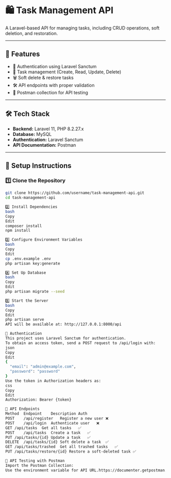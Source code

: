 # 🛍️ Task Management API

A Laravel-based API for managing tasks, including CRUD operations, soft deletion, and restoration.

---

## 🚀 Features
- 🔐 Authentication using Laravel Sanctum  
- 📂 Task management (Create, Read, Update, Delete)  
- 🗑️ Soft delete & restore tasks  
- 🛠 API endpoints with proper validation  
- 📄 Postman collection for API testing  

---
## 🛠 Tech Stack
- **Backend:** Laravel 11, PHP 8.2.27.x  
- **Database:** MySQL  
- **Authentication:** Laravel Sanctum  
- **API Documentation:** Postman  

---
## 📌 Setup Instructions

### **1️⃣ Clone the Repository**
```bash
git clone https://github.com/username/task-management-api.git
cd task-management-api

2️⃣ Install Dependencies
bash
Copy
Edit
composer install
npm install

3️⃣ Configure Environment Variables
bash
Copy
Edit
cp .env.example .env
php artisan key:generate

4️⃣ Set Up Database
bash
Copy
Edit
php artisan migrate --seed

5️⃣ Start the Server
bash
Copy
Edit
php artisan serve
API will be available at: http://127.0.0.1:8000/api

🔑 Authentication
This project uses Laravel Sanctum for authentication.
To obtain an access token, send a POST request to /api/login with:
json
Copy
Edit
{
  "email": "admin@example.com",
  "password": "password"
}
Use the token in Authorization headers as:
css
Copy
Edit
Authorization: Bearer {token}

📌 API Endpoints
Method	Endpoint	Description	Auth
POST	/api/register	Register a new user	❌
POST	/api/login	Authenticate user	❌
GET	/api/tasks	Get all tasks	✅
POST	/api/tasks	Create a task	✅
PUT	/api/tasks/{id}	Update a task	✅
DELETE	/api/tasks/{id}	Soft delete a task	✅
GET	/api/tasks/trashed	Get all trashed tasks	✅
PUT	/api/tasks/restore/{id}	Restore a soft-deleted task	✅

📄 API Testing with Postman
Import the Postman Collection: 
Use the environment variable for API URL.https://documenter.getpostman.com/view/29067821/2sAYX9oLpw



